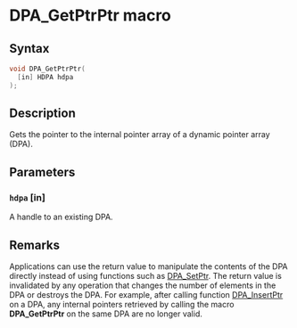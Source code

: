 # DPA_GetPtrPtr macro

## Syntax

```cpp
void DPA_GetPtrPtr(
  [in] HDPA hdpa
);
```

## Description

Gets the pointer to the internal pointer array of a dynamic pointer array (DPA).

## Parameters

### `hdpa` [in]

A handle to an existing DPA.

## Remarks

Applications can use the return value to manipulate the contents of the DPA directly instead of using functions such as [DPA_SetPtr](https://learn.microsoft.com/windows/desktop/api/dpa_dsa/nf-dpa_dsa-dpa_setptr). The return value is invalidated by any operation that changes the number of elements in the DPA or destroys the DPA. For example, after calling function [DPA_InsertPtr](https://learn.microsoft.com/windows/desktop/api/dpa_dsa/nf-dpa_dsa-dpa_insertptr) on a DPA, any internal pointers retrieved by calling the macro **DPA_GetPtrPtr** on the same DPA are no longer valid.